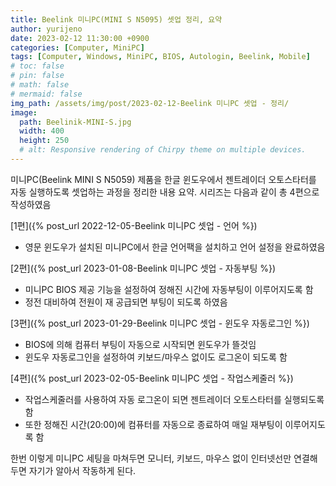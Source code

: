 ```yaml
---
title: Beelink 미니PC(MINI S N5095) 셋업 정리, 요약
author: yurijeno
date: 2023-02-12 11:30:00 +0900
categories: [Computer, MiniPC]
tags: [Computer, Windows, MiniPC, BIOS, Autologin, Beelink, Mobile]
# toc: false
# pin: false
# math: false
# mermaid: false
img_path: /assets/img/post/2023-02-12-Beelink 미니PC 셋업 - 정리/
image:
  path: Beelinik-MINI-S.jpg
  width: 400
  height: 250
  # alt: Responsive rendering of Chirpy theme on multiple devices.
---
```


미니PC(Beelink MINI S N5059) 제품을 한글 윈도우에서 젠트레이더 오토스타터를 자동 실행하도록 셋업하는 과정을 정리한 내용 요약. 시리즈는 다음과 같이 총 4편으로 작성하였음


[1편]({% post_url 2022-12-05-Beelink 미니PC 셋업 - 언어 %})
- 영문 윈도우가 설치된 미니PC에서 한글 언어팩을 설치하고 언어 설정을 완료하였음

[2편]({% post_url 2023-01-08-Beelink 미니PC 셋업 - 자동부팅 %})
- 미니PC BIOS 제공 기능을 설정하여 정해진 시간에 자동부팅이 이루어지도록 함
- 정전 대비하여 전원이 재 공급되면 부팅이 되도록 하였음

[3편]({% post_url 2023-01-29-Beelink 미니PC 셋업 - 윈도우 자동로그인 %})
- BIOS에 의해 컴퓨터 부팅이 자동으로 시작되면 윈도우가 뜰것임
- 윈도우 자동로그인을 설정하여 키보드/마우스 없이도 로그온이 되도록 함

[4편]({% post_url 2023-02-05-Beelink 미니PC 셋업 - 작업스케줄러 %})
- 작업스케줄러를 사용하여 자동 로그온이 되면 젠트레이더 오토스타터를 실행되도록 함
- 또한 정해진 시간(20:00)에 컴퓨터를 자동으로 종료하여 매일 재부팅이 이루어지도록 함

한번 이렇게 미니PC 세팅을 마쳐두면 모니터, 키보드, 마우스 없이 인터넷선만 연결해두면 자기가 알아서 작동하게 된다.


